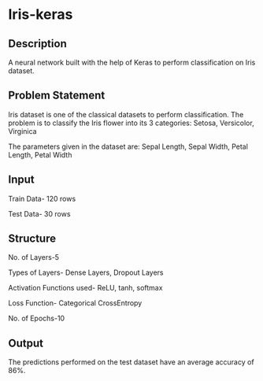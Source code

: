 # Iris-keras
## Description
A neural network built with the help of Keras to perform classification on Iris dataset.
## Problem Statement
Iris dataset is one of the classical datasets to perform classification. The problem is to classify the Iris flower into its 3 categories: Setosa, Versicolor, Virginica

The parameters given in the dataset are: Sepal Length, Sepal Width, Petal Length, Petal Width

## Input
Train Data- 120 rows

Test Data- 30 rows

## Structure
No. of Layers-5

Types of Layers- Dense Layers, Dropout Layers

Activation Functions used- ReLU, tanh, softmax

Loss Function- Categorical CrossEntropy

No. of Epochs-10

## Output
The predictions performed on the test dataset have an average accuracy of 86%.
